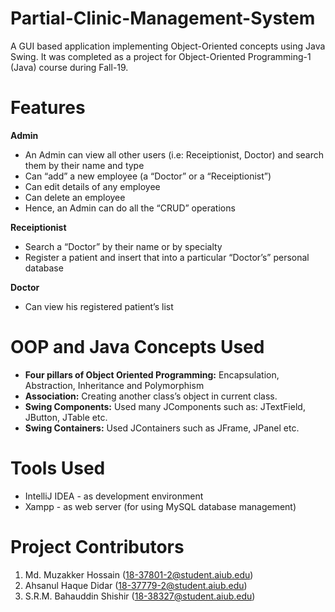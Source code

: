 # Partial-Clinic-Management-System
A GUI based application implementing Object-Oriented concepts using Java Swing. It was completed as a project for Object-Oriented Programming-1 (Java) course during Fall-19.

# Features

**Admin**
-	An Admin can view all other users (i.e: Receiptionist, Doctor) and search them by  their name and type
-	Can “add” a new employee (a “Doctor” or a “Receiptionist”)  
-	Can edit details of any employee
-	Can delete an employee
-	Hence, an Admin can do all the “CRUD” operations

**Receiptionist**
-	Search a “Doctor” by their name or by specialty
-	Register a patient and insert that into a particular “Doctor’s” personal database

**Doctor**
-	Can view his registered patient’s list

# OOP and Java Concepts Used
- **Four pillars of Object Oriented Programming:** Encapsulation, Abstraction, Inheritance and Polymorphism
-	**Association:** Creating another class’s object in current class.
-	**Swing Components:** Used many JComponents such as: JTextField, JButton, JTable etc.
-	**Swing Containers:** Used JContainers such as JFrame, JPanel etc.

# Tools Used
-	IntelliJ IDEA - as development environment
-	Xampp - as web server (for using MySQL database management)

# Project Contributors
1. Md. Muzakker Hossain (18-37801-2@student.aiub.edu)
2. Ahsanul Haque Didar (18-37779-2@student.aiub.edu)
3. S.R.M. Bahauddin Shishir (18-38327@student.aiub.edu)
